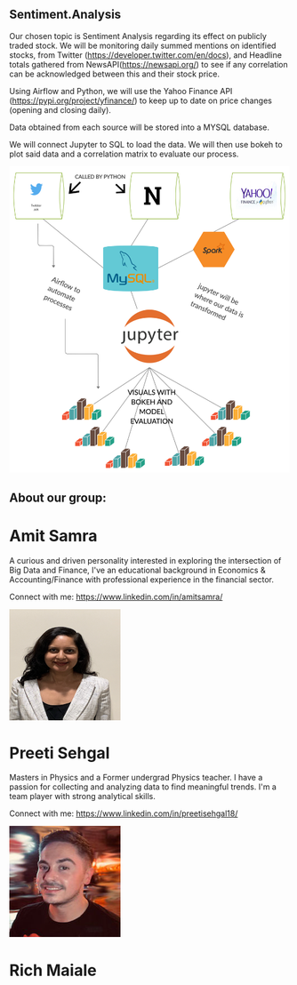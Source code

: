 ## Sentiment.Analysis

Our chosen topic is Sentiment Analysis regarding its effect on publicly traded stock. We will be monitoring daily summed mentions on identified stocks, from Twitter (https://developer.twitter.com/en/docs), and Headline totals gathered from NewsAPI(https://newsapi.org/) to see if any correlation can be acknowledged between this and their stock price. 

Using Airflow and Python, we will use the Yahoo Finance API (https://pypi.org/project/yfinance/) to keep up to date on price changes (opening and closing daily).

Data obtained from each source will be stored into a MYSQL database.

We will connect Jupyter to SQL to load the data. We will then use bokeh to plot said data and a correlation matrix to evaluate our process.

![](images/Sentiment_Analysis_Social_Media_Stock.png) 


## About our group:

# Amit Samra
  A curious and driven personality interested in exploring the intersection of Big Data and Finance, I've an educational background in Economics & Accounting/Finance with professional experience in the financial sector.
  
  Connect with me: https://www.linkedin.com/in/amitsamra/

![](images/p_sehgal.png) 
# Preeti Sehgal
  Masters in Physics and a Former undergrad Physics teacher. I have a passion for collecting and analyzing data to find meaningful trends. I'm a team player with strong analytical skills.

  Connect with me: https://www.linkedin.com/in/preetisehgal18/

![](images/r_maiale.jpg) 
# Rich Maiale
  
  

